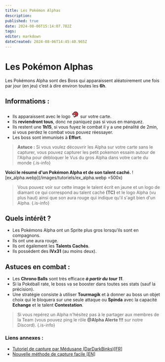 ```yaml
---
title: Les Pokémon Alphas
description: 
published: true
date: 2024-08-06T15:14:07.782Z
tags: 
editor: markdown
dateCreated: 2024-08-06T14:45:40.965Z
---
```


# Les Pokémon Alphas
Les Pokémons Alpha sont des Boss qui apparaissent aléatoirement une fois par jour (en jeu) c’est à dire environ toutes les **6h**.

## Informations :

* Ils apparaissent avec le logo ![alpha.webp](/images/tutoriels/alpha.webp) sur votre carte.
* Ils **reviendront tous**, donc ne paniquez pas si vous en manquez.
* Ils restent une **1h15**, si vous fuyez le combat il y a une pénalité de 2min, si vous  perdez le combat vous pouvez réessayer.
* Les boss sont immunisés à **Effort**.

>**Astuce :** Si vous voulez découvrir les Alpha sur votre carte sans le capturer, vous pouvez capturer les petit pokemon essaim autour de l'Alpha pour débloquer le Vus du gros Alpha dans votre carte du monde
{.is-info}

**Voici le résumé d'un Pokémon Alpha et de son talent caché.**
![ex_alpha.webp](/images/tutoriels/ex_alpha.webp =500x)
>Vous pouvez voir sur cette image le talent écrit en jaune et un logo de diamant ce qui correspond au talent caché **(TC)** et le logo Alpha (vu plus haut) ainsi que son aura rouge qui indique qu'il s'agit bien d'un Alpha.
{.is-info}


## Quels intérêt ?

* Les Pokémons Alpha ont un Sprite plus gros lorsqu'ils sont en compagnons.
* Ils ont une aura rouge.
* Ils ont également les **Talents Cachés**.
* Ils possèdent des **IVx31** (au moins deux).

## Astuces en combat :

* Les **Chrono Balls** sont très efficace ***à partir du tour 11***.
* Si la Pokéball rate, le boss va se booster dans toutes ses stats (sauf la précision).
* Une stratégie consiste à utiliser **Tourmagik** et à donner au boss un objet choix qui le bloquera sur une seule attaque ou **Spinda** avec la capacité **Echange** et le talent **Contestation**.

> Si vous repérez un Alpha n'hésitez pas à le partager aux membres de la Team (vous pouvez ping le rôle **@Alpha Alerte !!!** sur notre Discord).
{.is-info}

### Liens annexes :
* [Tutoriel de capture par Médusane (DarDarkBinks)[FR]](https://www.youtube.com/watch?v=oSkjr1FGFsg)
* [Nouvelle méthode de capture facile [EN]](https://www.youtube.com/watch?v=Qs19WMfVDhc)